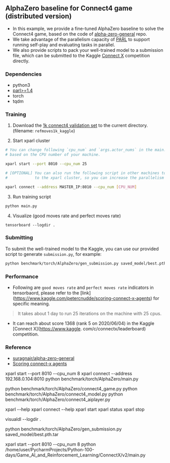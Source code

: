 ## AlphaZero baseline for Connect4 game (distributed version)
- In this example, we provide a fine-tuned AlphaZero baseline to solve the Connect4 game, based on the code of 
  [alpha-zero-general](https://github.com/suragnair/alpha-zero-general) repo. 
- We take advantage of the parallelism capacity of [PARL](https://github.com/PaddlePaddle/PARL) to support running 
  self-play and evaluating tasks in parallel. 
- We also provide scripts to pack your well-trained model to a submission file, which can be submitted to the Kaggle 
  [Connect X](https://www.kaggle.com/c/connectx/leaderboard) competition directly. 

### Dependencies
- python3
- [parl>=1.4](https://github.com/PaddlePaddle/PARL)
- torch
- tqdm

### Training 
1. Download the [1k connect4 validation set](https://www.kaggle.com/petercnudde/1k-connect4-validation-set) to the 
   current directory. (filename: `refmoves1k_kaggle`) 

2. Start xparl cluster
```bash
# You can change following `cpu_num` and `args.actor_nums` in the main.py 
# based on the CPU number of your machine.

xparl start --port 8010 --cpu_num 25
```

```bash
# [OPTIONAL] You can also run the following script in other machines to add more CPU resource 
#            to the xparl cluster, so you can increase the parallelism (args.actor_nums).

xparl connect --address MASTER_IP:8010 --cpu_num [CPU_NUM]
```

3. Run training script
```bash
python main.py
```

4. Visualize (good moves rate and perfect moves rate)
```
tensorboard --logdir .
```

### Submitting
To submit the well-trained model to the Kaggle, you can use our provided script to generate `submission.py`, for example:
```bash
python benchmark/torch/AlphaZero/gen_submission.py saved_model/best.pth.tar
```

### Performance
- Following are `good moves rate` and `perfect moves rate` indicators in tensorbaord, please refer to the [link]
  (https://www.kaggle.com/petercnudde/scoring-connect-x-agents) for specific meaning. 


> It takes about 1 day to run 25 iterations on the machine with 25 cpus.

- It can reach about score 1368 (rank 5 on 2020/06/04) in the Kaggle [Connect X](https://www.kaggle.
  com/c/connectx/leaderboard) competition. 


### Reference
- [suragnair/alpha-zero-general](https://github.com/suragnair/alpha-zero-general)
- [Scoring connect-x agents](https://www.kaggle.com/petercnudde/scoring-connect-x-agents)

xparl start --port 8010 --cpu_num 8
xparl connect --address 192.168.0.104:8010
python benchmark/torch/AlphaZero/main.py

python benchmark/torch/AlphaZero/connect4_game.py
python benchmark/torch/AlphaZero/connect4_model.py
python benchmark/torch/AlphaZero/connect4_aiplayer.py



xparl --help
xparl connect --help
xparl start
xparl status
xparl stop

visualdl --logdir .

python benchmark/torch/AlphaZero/gen_submission.py saved_model/best.pth.tar


xparl start --port 8010 --cpu_num 8
python /home/user/PycharmProjects/Python-100-days/Game_AI_and_Reinforcement_Learning/ConnectX/v2/main.py